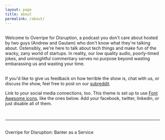 ```yaml
---
layout: page
title: about
permalink: /about/
---
```


<!-- <img class="col one right" src="img/prof_pic.jpg"> -->

<br/>
Welcome to Overripe for Disruption, a podcast you don't care about hosted by two guys (Andrew and Gautam) who don't know what they're talking about. Ostensibly, we're here to talk about tech things and make fun of the wacky, zany world of startups. In reality, our low quality audio, poorly-timed jokes, and uninsightful commentary serves no purpose beyond wasting embarassing us and wasting your time. <br/><br/>

If you'd like to give us feedback on how terrible the show is, chat with us, or discuss the show, feel free to post on our <a href="http://reddit.com/r/Overripe" target="blank">subreddit</a>. 

Link to your social media connections, too. This theme is set up to use <a href="http://fortawesome.github.io/Font-Awesome/" target="blank">Font Awesome icons</a>, like the ones below. Add your facebook, twitter, linkedin, or just disable all of them. 


<br/>
<hr/>
<br/>
<!---<span class="contacticon center">
	<a href="mailto:you@example.com"><i class="fa fa-envelope-square"></i></a>
	<a href="https://github.com" target="_blank"><i class="fa fa-github-square"></i></a>
	<a href="https://www.linkedin.com" target="_blank"><i class="fa fa-linkedin-square"></i></a>
	<a href="http://tumblr.com" target="_blank"><i class="fa fa-tumblr-square"></i></a>
	<a href="https://twitter.com" target="_blank"><i class="fa fa-twitter-square"></i></a>
</span>
---> 

<div class="col three caption">
	Overripe for Disruption: Banter as a Service
</div>

